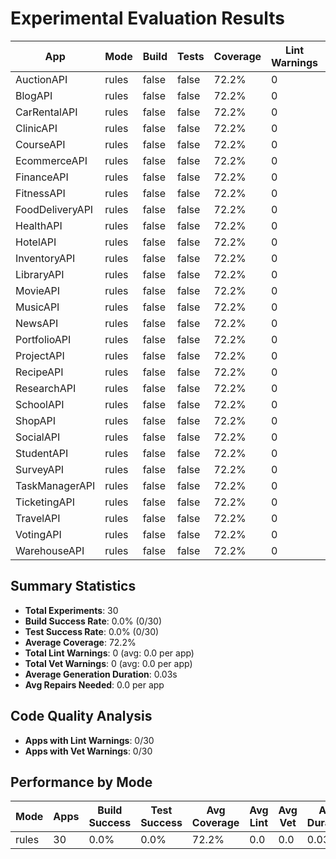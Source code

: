 # Experimental Evaluation Results

| App | Mode | Build | Tests | Coverage | Lint Warnings | Vet Warnings | Primary Success | Repairs | Fixes | Duration (s) |
|-----|------|-------|-------|----------|---------------|--------------|-----------------|---------|-------|--------------|
| AuctionAPI | rules | false | false | 72.2% | 0 | 0 | true | 0 | 11 | 0.01 |
| BlogAPI | rules | false | false | 72.2% | 0 | 0 | true | 0 | 11 | 0.02 |
| CarRentalAPI | rules | false | false | 72.2% | 0 | 0 | true | 0 | 11 | 0.03 |
| ClinicAPI | rules | false | false | 72.2% | 0 | 0 | true | 0 | 11 | 0.03 |
| CourseAPI | rules | false | false | 72.2% | 0 | 0 | true | 0 | 11 | 0.03 |
| EcommerceAPI | rules | false | false | 72.2% | 0 | 0 | true | 0 | 14 | 0.03 |
| FinanceAPI | rules | false | false | 72.2% | 0 | 0 | true | 0 | 11 | 0.03 |
| FitnessAPI | rules | false | false | 72.2% | 0 | 0 | true | 0 | 14 | 0.02 |
| FoodDeliveryAPI | rules | false | false | 72.2% | 0 | 0 | true | 0 | 11 | 0.02 |
| HealthAPI | rules | false | false | 72.2% | 0 | 0 | true | 0 | 11 | 0.02 |
| HotelAPI | rules | false | false | 72.2% | 0 | 0 | true | 0 | 11 | 0.03 |
| InventoryAPI | rules | false | false | 72.2% | 0 | 0 | true | 0 | 11 | 0.02 |
| LibraryAPI | rules | false | false | 72.2% | 0 | 0 | true | 0 | 11 | 0.03 |
| MovieAPI | rules | false | false | 72.2% | 0 | 0 | true | 0 | 11 | 0.02 |
| MusicAPI | rules | false | false | 72.2% | 0 | 0 | true | 0 | 11 | 0.03 |
| NewsAPI | rules | false | false | 72.2% | 0 | 0 | true | 0 | 11 | 0.03 |
| PortfolioAPI | rules | false | false | 72.2% | 0 | 0 | true | 0 | 11 | 0.03 |
| ProjectAPI | rules | false | false | 72.2% | 0 | 0 | true | 0 | 11 | 0.03 |
| RecipeAPI | rules | false | false | 72.2% | 0 | 0 | true | 0 | 11 | 0.03 |
| ResearchAPI | rules | false | false | 72.2% | 0 | 0 | true | 0 | 11 | 0.03 |
| SchoolAPI | rules | false | false | 72.2% | 0 | 0 | true | 0 | 11 | 0.03 |
| ShopAPI | rules | false | false | 72.2% | 0 | 0 | true | 0 | 17 | 0.03 |
| SocialAPI | rules | false | false | 72.2% | 0 | 0 | true | 0 | 11 | 0.01 |
| StudentAPI | rules | false | false | 72.2% | 0 | 0 | true | 0 | 11 | 0.03 |
| SurveyAPI | rules | false | false | 72.2% | 0 | 0 | true | 0 | 11 | 0.04 |
| TaskManagerAPI | rules | false | false | 72.2% | 0 | 0 | true | 0 | 11 | 0.03 |
| TicketingAPI | rules | false | false | 72.2% | 0 | 0 | true | 0 | 14 | 0.03 |
| TravelAPI | rules | false | false | 72.2% | 0 | 0 | true | 0 | 11 | 0.03 |
| VotingAPI | rules | false | false | 72.2% | 0 | 0 | true | 0 | 11 | 0.02 |
| WarehouseAPI | rules | false | false | 72.2% | 0 | 0 | true | 0 | 11 | 0.03 |

## Summary Statistics

- **Total Experiments**: 30
- **Build Success Rate**: 0.0% (0/30)
- **Test Success Rate**: 0.0% (0/30)
- **Average Coverage**: 72.2%
- **Total Lint Warnings**: 0 (avg: 0.0 per app)
- **Total Vet Warnings**: 0 (avg: 0.0 per app)
- **Average Generation Duration**: 0.03s
- **Avg Repairs Needed**: 0.0 per app

## Code Quality Analysis

- **Apps with Lint Warnings**: 0/30
- **Apps with Vet Warnings**: 0/30

## Performance by Mode

| Mode | Apps | Build Success | Test Success | Avg Coverage | Avg Lint | Avg Vet | Avg Duration |
|------|------|---------------|--------------|--------------|----------|---------|---------------|
| rules | 30 | 0.0% | 0.0% | 72.2% | 0.0 | 0.0 | 0.03s |

